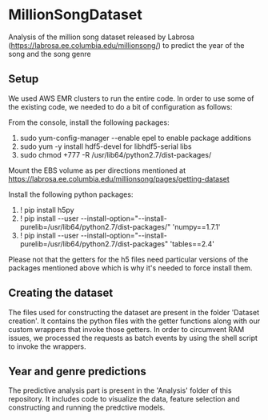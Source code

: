 # MillionSongDataset
Analysis of the million song dataset released by Labrosa (https://labrosa.ee.columbia.edu/millionsong/) to predict the year of the song and the song genre

## Setup
We used AWS EMR clusters to run the entire code. In order to use some of the existing code, we needed to do a bit of configuration as follows:

From the console, install the following packages:
1. sudo yum-config-manager --enable epel to enable package additions
2. sudo yum -y install hdf5-devel for libhdf5-serial libs
3. sudo chmod +777 -R /usr/lib64/python2.7/dist-packages/

Mount the EBS volume as per directions mentioned at https://labrosa.ee.columbia.edu/millionsong/pages/getting-dataset

Install the following python packages:
1. ! pip install h5py
2. ! pip install --user --install-option="--install-purelib=/usr/lib64/python2.7/dist-packages/" 'numpy==1.7.1'
3. ! pip install --user --install-option="--install-purelib=/usr/lib64/python2.7/dist-packages" 'tables==2.4'

Please not that the getters for the h5 files need particular versions of the packages mentioned above which is why it's needed to force install them.

## Creating the dataset
The files used for constructing the dataset are present in the folder 'Dataset creation'. It contains the python files with the getter functions along with our custom wrappers that invoke those getters. In order to circumvent RAM issues, we processed the requests as batch events by using the shell script to invoke the wrappers. 

## Year and genre predictions
The predictive analysis part is present in the 'Analysis' folder of this repository. It includes code to visualize the data, feature selection and constructing and running the predctive models.
